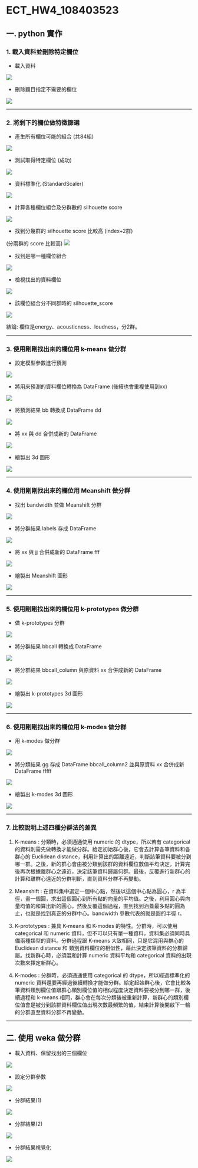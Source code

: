 # ECT_HW4_108403523

## 一. python 實作

### 1. 載入資料並刪除特定欄位

* 載入資料

![](https://i.imgur.com/3HfAUyj.jpg)

* 刪除題目指定不需要的欄位

![](https://i.imgur.com/hY2iMyh.jpg)

---

### 2. 將剩下的欄位做特徵篩選

* 產生所有欄位可能的組合 (共84組)

![](https://i.imgur.com/Lqt8DVv.jpg)

* 測試取得特定欄位 (成功)

![](https://i.imgur.com/rnt4QwM.jpg)

* 資料標準化 (StandardScaler)

![](https://i.imgur.com/XyNHvtM.jpg)

* 計算各種欄位組合及分群數的 silhouette score

![](https://i.imgur.com/Ce57e34.jpg)

* 找到分幾群的 silhouette score 比較高 (index+2群)

(分兩群的 score 比較高)
![](https://i.imgur.com/D0sgtY3.jpg)

* 找到是哪一種欄位組合

![](https://i.imgur.com/0LCqrVl.jpg)

* 檢視找出的資料欄位

![](https://i.imgur.com/9ZKI5j7.jpg)

* 該欄位組合分不同群時的 silhouette_score

![](https://i.imgur.com/FEvOtoh.jpg)

結論: 欄位是energy、acousticness、loudness，分2群。

---

### 3. 使用剛剛找出來的欄位用 k-means 做分群

* 設定模型參數進行預測

![](https://i.imgur.com/1VQDpSP.jpg)


* 將用來預測的資料欄位轉換為 DataFrame (後續也會重複使用到xx)

![](https://i.imgur.com/uSBJSXz.jpg)

* 將預測結果 bb 轉換成 DataFrame dd

![](https://i.imgur.com/FvGrs9n.jpg)

* 將 xx 與 dd 合併成新的 DataFrame

![](https://i.imgur.com/N3guMkb.jpg)

* 繪製出 3d 圖形

![](https://i.imgur.com/ZtOEjQe.jpg)

---

### 4. 使用剛剛找出來的欄位用 Meanshift 做分群

* 找出 bandwidth 並做 Meanshift 分群

![](https://i.imgur.com/JmznfWk.jpg)

* 將分群結果 labels 存成 DataFrame

![](https://i.imgur.com/fsUpzQO.jpg)

* 將 xx 與 jj 合併成新的 DataFrame fff

![](https://i.imgur.com/XkEQMOE.jpg)

* 繪製出 Meanshift 圖形

![](https://i.imgur.com/jHM9iaC.jpg)

---

### 5. 使用剛剛找出來的欄位用 k-prototypes 做分群

* 做 k-prototypes 分群

![](https://i.imgur.com/uGwPHQk.jpg)

* 將分群結果 bbcall 轉換成 DataFrame

![](https://i.imgur.com/JcZePgY.jpg)

* 將分群結果 bbcall_column 與原資料 xx 合併成新的 DataFrame

![](https://i.imgur.com/k7lSXFl.jpg)

* 繪製出 k-prototypes 3d 圖形

![](https://i.imgur.com/plT5bjN.jpg)

---

### 6. 使用剛剛找出來的欄位用 k-modes 做分群

* 用 k-modes 做分群

![](https://i.imgur.com/ZZhTkLN.jpg)

* 將分類結果 gg 存成 DataFrame bbcall_column2 並與原資料 xx 合併成新 DataFrame fffff

![](https://i.imgur.com/RgsphpJ.jpg)

* 繪製出 k-modes 3d 圖形

![](https://i.imgur.com/01mqhLO.jpg)

---

### 7. 比較說明上述四種分群法的差異

1. K-means : 分類時，必須通通使用 numeric 的 dtype，所以若有 categorical 的資料則需先做轉換才能做分群。給定初始群心後，它會去計算各筆資料和各群心的 Euclidean distance，利用計算出的距離遠近，判斷該筆資料要被分到哪一群。之後，新的群心會由被分類到該群的資料欄位數值平均決定，計算完後再次根據離群心之遠近，決定該筆資料歸屬何群。最後，反覆進行新群心的計算和離群心遠近的分群判斷，直到資料分群不再變動。

2. Meanshift : 在資料集中選定一個中心點，然後以這個中心點為圓心，r 為半徑，畫一個圓，求出這個圓心到所有點的向量的平均值。之後，利用圓心與向量均值的和算出新的圓心，然後反覆這個過程，直到找到涵蓋最多點的圓為止，也就是找到真正的分群中心。bandwidth 參數代表的就是圓的半徑 r。

3. K-prototypes : 兼具 K-means 和 K-modes 的特性。分群時，可以使用 categorical 和 numeric 資料，但不可以只有單一種資料，資料集必須同時具備兩種類型的資料。分群過程跟 K-means 大致相同，只是它混用與群心的 Euclidean distance 和 類別資料欄位的相似性，藉此決定該筆資料的分群歸屬。找新群心時，必須混和計算 numeric 資料平均和 categorical 資料的出現次數來擇定新群心。


4. K-modes : 分群時，必須通通使用 categorical 的 dtype，所以經過標準化的 numeric 資料還要再經過後續轉換才能做分群。給定起始群心後，它會比較各筆資料類別欄位值跟群心類別欄位值的相似程度決定資料要被分到哪一群，後續過程和 k-means 相同，群心會在每次分類後被重新計算，新群心的類別欄位值會是被分到該群資料欄位值出現次數最頻繁的值，結束計算後開啟下一輪的分群直至資料分群不再變動。

---

## 二. 使用 weka 做分群

* 載入資料、保留找出的三個欄位

![](https://i.imgur.com/BzRUTts.jpg)

* 設定分群參數

![](https://i.imgur.com/UkQVSSh.jpg)

* 分群結果(1)

![](https://i.imgur.com/MiZGOWP.jpg)

* 分群結果(2)

![](https://i.imgur.com/mw5JwNn.jpg)

* 分群結果視覺化

![](https://i.imgur.com/MCObutT.jpg)